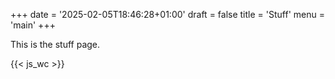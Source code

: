 +++
date = '2025-02-05T18:46:28+01:00'
draft = false
title = 'Stuff'
menu = 'main'
+++

This is the stuff page.

{{< js_wc >}}

